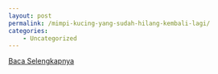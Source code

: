 ```yaml
---
layout: post
permalink: /mimpi-kucing-yang-sudah-hilang-kembali-lagi/
categories:
    - Uncategorized
---
```


[Baca Selengkapnya](/10)